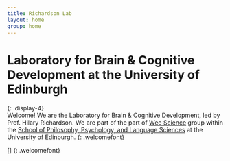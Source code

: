 ```yaml
---
title: Richardson Lab 
layout: home
group: home
---
```


# Laboratory for Brain & Cognitive Development at the University of Edinburgh
{: .display-4}
<br>
Welcome! We are the Laboratory for Brain & Cognitive Development, led by Prof. Hilary Richardson. We are part of the part of [Wee Science](https://www.weescience.ppls.ed.ac.uk/) group within the [School of Philosophy, Psychology, and Language Sciences](https://www.ed.ac.uk/PPLS) at the University of Edinburgh.
{: .welcomefont}

[]
{: .welcomefont}
